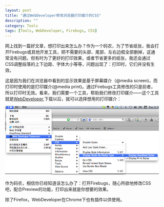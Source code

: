```yaml
---
layout: post
title: "通过WebDeveloper修改浏览器打印媒介的CSS"
description: ""
category: Tools
tags: [Tools, WebDeveloper, Firebugs, CSS]
---
```


网上找到一篇好文章，想打印出来怎么办？作为一个码农，为了节省纸张，我会打开Firebugs或其他开发工具，把不需要的头部、尾部、左右边框全部删掉，这通常没有问题。但有时为了更好的打印效果，或者节省更多的纸张，我还会通过CSS调整段落的上下边距、字体大小等等，问题出现了：打印时，它们并没有生效。

这是因为我们在浏览器中看到的显示效果是基于屏幕媒介（@media screen)，而打印时使用的是打印媒介(@media print)。通过Firebugs工具修改的只是前者，所以打印时无效。看来，我们需要一个工具，帮助我们修改打印媒介——这个工具就是[WebDeveloper](addons.mozilla.org/en-US/firefox/addon/web-developer),下载以后，就可以选择想用的打印媒介：
<p class="image-container middle">
<a href="#"><img alt="Select css media from webDeveloper" src="/assets/images/select-print-media.png"></a>
</p>

作为码农，相信你已经知道该怎么办了：打开Firebugs，随心所欲地修改CSS吧，配合Preview的功能，打印出来就是你想要的效果。

除了Firefox，WebDeveloper在Chrome下也有插件以供使用。
